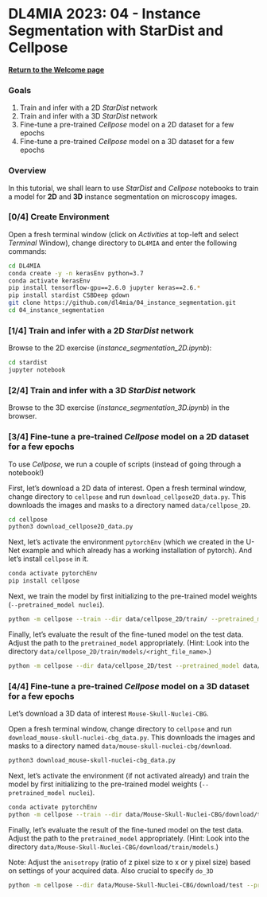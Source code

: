# DL4MIA 2023: 04 - Instance Segmentation with StarDist and Cellpose

**[Return to the Welcome page](https://tinyurl.com/33y2b2hk)**

### Goals

1. Train and infer with a 2D *StarDist* network
2. Train and infer with a 3D *StarDist* network
3. Fine-tune a pre-trained *Cellpose* model on a 2D dataset for a few epochs
4. Fine-tune a pre-trained *Cellpose* model on a 3D dataset for a few epochs

### Overview

In this tutorial, we shall learn to use *StarDist* and *Cellpose* notebooks to train a model for **2D** and **3D** instance segmentation on microscopy images.

### [0/4] Create Environment

Open a fresh terminal window (click on *Activities* at top-left and select *Terminal* Window), change directory to `DL4MIA` and enter the following commands:

```bash
cd DL4MIA
conda create -y -n kerasEnv python=3.7
conda activate kerasEnv
pip install tensorflow-gpu==2.6.0 jupyter keras==2.6.* 
pip install stardist CSBDeep gdown
git clone https://github.com/dl4mia/04_instance_segmentation.git
cd 04_instance_segmentation
```

### [1/4] Train and infer with a 2D *StarDist* network

Browse to the 2D exercise (*instance_segmentation_2D.ipynb*):

```bash
cd stardist
jupyter notebook
```

### [2/4] Train and infer with a 3D *StarDist* network

Browse to the 3D exercise (*instance_segmentation_3D.ipynb*) in the browser.

### [3/4] Fine-tune a pre-trained *Cellpose* model on a 2D dataset for a few epochs

To use *Cellpose*, we run a couple of scripts (instead of going through a notebook!)

First, let’s download a 2D data of interest. Open a fresh terminal window, change directory to `cellpose` and run `download_cellpose2D_data.py`. This downloads the images and masks to a directory named `data/cellpose_2D`.

```bash
cd cellpose
python3 download_cellpose2D_data.py
```

Next, let’s activate the environment `pytorchEnv` (which we created in the U-Net example and which already has a working installation of pytorch). And let’s install `cellpose` in it.

```bash
conda activate pytorchEnv
pip install cellpose
```

Next, we train the model by first initializing to the pre-trained model weights (`--pretrained_model nuclei`).

```bash
python -m cellpose --train --dir data/cellpose_2D/train/ --pretrained_model nuclei --n_epochs 10 --img_filter _img --mask_filter _masks --use_gpu --verbose
```

Finally, let’s evaluate the result of the fine-tuned model on the test data. Adjust the path to the `pretrained_model` appropriately. (Hint: Look into the directory `data/cellpose_2D/train/models/<right_file_name>`.)

```bash
python -m cellpose --dir data/cellpose_2D/test --pretrained_model data/cellpose_2D/train/models/<right_file_name> --save_tif --use_gpu --verbose  --img_filter _img  --mask_filter _masks
```

### [4/4] Fine-tune a pre-trained *Cellpose* model on a 3D dataset for a few epochs

Let’s download a 3D data of interest `Mouse-Skull-Nuclei-CBG`.

Open a fresh terminal window, change directory to `cellpose` and run `download_mouse-skull-nuclei-cbg_data.py`. This downloads the images and masks to a directory named `data/mouse-skull-nuclei-cbg/download`.

```bash
python3 download_mouse-skull-nuclei-cbg_data.py
```

Next, let’s activate the environment (if not activated already) and train the model by first initializing to the pre-trained model weights (`--pretrained_model nuclei`).

```bash
conda activate pytorchEnv
python -m cellpose --train --dir data/Mouse-Skull-Nuclei-CBG/download/train/ --pretrained_model nuclei --n_epochs 25 --img_filter _im --mask_filter _ma --use_gpu --verbose
```

Finally, let’s evaluate the result of the fine-tuned model on the test data. Adjust the path to the `pretrained_model` appropriately. (Hint: Look into the directory `data/Mouse-Skull-Nuclei-CBG/download/train/models`.)

Note: Adjust the `anisotropy` (ratio of z pixel size to x or y pixel size) based on settings of your acquired data. Also crucial to specify `do_3D`

```bash
python -m cellpose --dir data/Mouse-Skull-Nuclei-CBG/download/test --pretrained_model data/Mouse-Skull-Nuclei-CBG/download/train/models/cellpose_residual_on_style_on_concatenation_off_train_2022_07_17_13_22_14.311969 --save_tif --use_gpu --verbose  --img_filter _im  --mask_filter _ma --do_3D --anisotropy 2.7397
```
